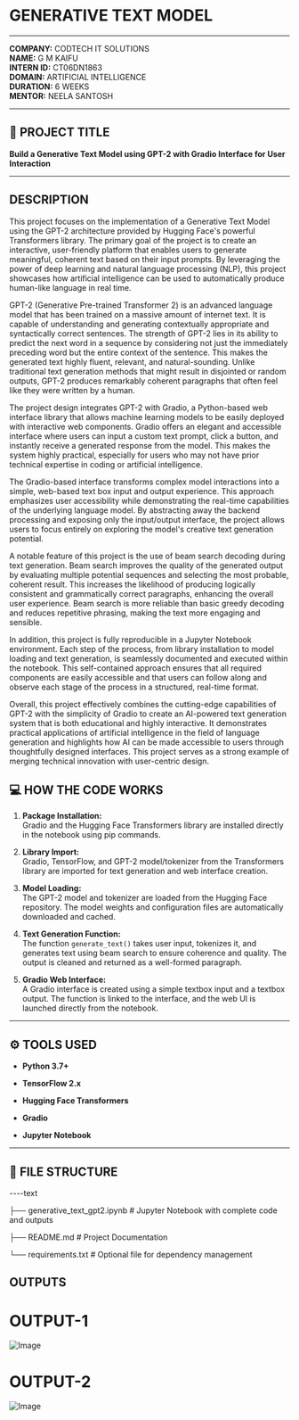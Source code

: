 # GENERATIVE TEXT MODEL 

---

**COMPANY:** CODTECH IT SOLUTIONS  
**NAME:** G M KAIFU  
**INTERN ID:** CT06DN1863  
**DOMAIN:** ARTIFICIAL INTELLIGENCE  
**DURATION:** 6 WEEKS  
**MENTOR:** NEELA SANTOSH

---

## 📌 PROJECT TITLE  
**Build a Generative Text Model using GPT-2 with Gradio Interface for User Interaction**

---

## DESCRIPTION

This project focuses on the implementation of a Generative Text Model using the GPT-2 architecture provided by Hugging Face's powerful Transformers library. The primary goal of the project is to create an interactive, user-friendly platform that enables users to generate meaningful, coherent text based on their input prompts. By leveraging the power of deep learning and natural language processing (NLP), this project showcases how artificial intelligence can be used to automatically produce human-like language in real time.

GPT-2 (Generative Pre-trained Transformer 2) is an advanced language model that has been trained on a massive amount of internet text. It is capable of understanding and generating contextually appropriate and syntactically correct sentences. The strength of GPT-2 lies in its ability to predict the next word in a sequence by considering not just the immediately preceding word but the entire context of the sentence. This makes the generated text highly fluent, relevant, and natural-sounding. Unlike traditional text generation methods that might result in disjointed or random outputs, GPT-2 produces remarkably coherent paragraphs that often feel like they were written by a human.

The project design integrates GPT-2 with Gradio, a Python-based web interface library that allows machine learning models to be easily deployed with interactive web components. Gradio offers an elegant and accessible interface where users can input a custom text prompt, click a button, and instantly receive a generated response from the model. This makes the system highly practical, especially for users who may not have prior technical expertise in coding or artificial intelligence.

The Gradio-based interface transforms complex model interactions into a simple, web-based text box input and output experience. This approach emphasizes user accessibility while demonstrating the real-time capabilities of the underlying language model. By abstracting away the backend processing and exposing only the input/output interface, the project allows users to focus entirely on exploring the model's creative text generation potential.

A notable feature of this project is the use of beam search decoding during text generation. Beam search improves the quality of the generated output by evaluating multiple potential sequences and selecting the most probable, coherent result. This increases the likelihood of producing logically consistent and grammatically correct paragraphs, enhancing the overall user experience. Beam search is more reliable than basic greedy decoding and reduces repetitive phrasing, making the text more engaging and sensible.

In addition, this project is fully reproducible in a Jupyter Notebook environment. Each step of the process, from library installation to model loading and text generation, is seamlessly documented and executed within the notebook. This self-contained approach ensures that all required components are easily accessible and that users can follow along and observe each stage of the process in a structured, real-time format.

Overall, this project effectively combines the cutting-edge capabilities of GPT-2 with the simplicity of Gradio to create an AI-powered text generation system that is both educational and highly interactive. It demonstrates practical applications of artificial intelligence in the field of language generation and highlights how AI can be made accessible to users through thoughtfully designed interfaces. This project serves as a strong example of merging technical innovation with user-centric design.










## 💻 HOW THE CODE WORKS

1. **Package Installation:**  
   Gradio and the Hugging Face Transformers library are installed directly in the notebook using pip commands.

2. **Library Import:**  
   Gradio, TensorFlow, and GPT-2 model/tokenizer from the Transformers library are imported for text generation and web interface creation.

3. **Model Loading:**  
   The GPT-2 model and tokenizer are loaded from the Hugging Face repository. The model weights and configuration files are automatically downloaded and cached.

4. **Text Generation Function:**  
   The function `generate_text()` takes user input, tokenizes it, and generates text using beam search to ensure coherence and quality. The output is cleaned and returned as a well-formed paragraph.

5. **Gradio Web Interface:**  
   A Gradio interface is created using a simple textbox input and a textbox output. The function is linked to the interface, and the web UI is launched directly from the notebook.

---

## ⚙️ TOOLS USED

- **Python 3.7+**
  
- **TensorFlow 2.x**
  
- **Hugging Face Transformers**
  
- **Gradio**
  
- **Jupyter Notebook**

---

## 📂 FILE STRUCTURE

----text

├── generative_text_gpt2.ipynb   # Jupyter Notebook with complete code and outputs

├── README.md                    # Project Documentation

└── requirements.txt             # Optional file for dependency management

## OUTPUTS

# OUTPUT-1

![Image](https://github.com/user-attachments/assets/d9b25076-9fc1-4771-b6a4-4d89d2065055)


# OUTPUT-2

![Image](https://github.com/user-attachments/assets/d984067e-727b-4cda-9f2e-9e00bb8e5f77)




